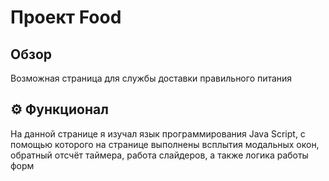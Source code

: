 # Проект Food

## Обзор
Возможная страница для службы доставки правильного питания

## ⚙️ Функционал
На данной странице я изучал язык программирования Java Script, с помощью которого на странице выполнены всплытия модальных окон, обратный отсчёт таймера, работа слайдеров, а также логика работы форм
